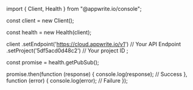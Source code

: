 import { Client,  Health } from "@appwrite.io/console";

const client = new Client();

const health = new Health(client);

client
    .setEndpoint('https://cloud.appwrite.io/v1') // Your API Endpoint
    .setProject('5df5acd0d48c2') // Your project ID
;

const promise = health.getPubSub();

promise.then(function (response) {
    console.log(response); // Success
}, function (error) {
    console.log(error); // Failure
});